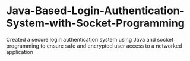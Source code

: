 # Java-Based-Login-Authentication-System-with-Socket-Programming
Created a secure login authentication system using Java and socket programming to ensure safe and encrypted user access to a networked application
